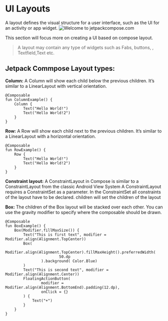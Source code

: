 # UI Layouts
A layout defines the visual structure for a user interface, such as the UI for an activity or app widget.
![Welcome to jetpackcompose.com](https://miro.medium.com/max/1400/1*dG8pfE-agjdIL1hyr0IHVA.png)

This section will focus more on creating a UI based on compose layout.
> A layout may contain any type of widgets such as Fabs, buttons, , Textfield,Text etc.
## Jetpack Commpose Layout types:
**Column:** A Column will show each child below the previous children. It’s similar to a LinearLayout with vertical orientation.
```
@Composable
fun ColumnExample() {
    Column {
        Text("Hello World!")
        Text("Hello World!2")
    }
}
```
**Row:** A Row will show each child next to the previous children. It’s similar to a LinearLayout with a horizontal orientation.

```
@Composable
fun RowExample() {
    Row {
        Text("Hello World!")
        Text("Hello World!2")
    }
}
```

**Constraint layout:** A ConstraintLayout in Compose is similar to a ConstraintLayout from the classic Android View System
A ConstraintLayout requires a ConstraintSet as a parameter. In the ConstraintSet all constraints of the layout have to be declared. children will set the children of the layout

**Box:** The children of the Box layout will be stacked over each other. You can use the gravity modifier to specify where the composable should be drawn.

```
@Composable
fun BoxExample() {
    Box(Modifier.fillMaxSize()) {
        Text("This is first text", modifier = Modifier.align(Alignment.TopCenter))
        Box(
                Modifier.align(Alignment.TopCenter).fillMaxHeight().preferredWidth(
                        50.dp
                ).background( Color.Blue)
        )
        Text("This is second text", modifier = Modifier.align(Alignment.Center))
        FloatingActionButton(
                modifier = Modifier.align(Alignment.BottomEnd).padding(12.dp),
                onClick = {}
        ) {
            Text("+")
        }
    }
}
```